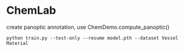 # ChemLab

create panoptic annotation, use ChemDemo.compute_panoptic()

```
python train.py --test-only --resume model.pth --dataset Vessel Material

```

